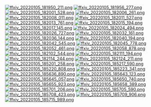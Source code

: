 [![ffxiv_20220105_181950_211.png](./image_j_thumb/ffxiv_20220105_181950_211.png.thumb.jpg)](./image_j/ffxiv_20220105_181950_211.png) 
[![ffxiv_20220105_181956_277.png](./image_j_thumb/ffxiv_20220105_181956_277.png.thumb.jpg)](./image_j/ffxiv_20220105_181956_277.png) 
[![ffxiv_20220105_182001_528.png](./image_j_thumb/ffxiv_20220105_182001_528.png.thumb.jpg)](./image_j/ffxiv_20220105_182001_528.png) 
[![ffxiv_20220105_182006_261.png](./image_j_thumb/ffxiv_20220105_182006_261.png.thumb.jpg)](./image_j/ffxiv_20220105_182006_261.png) 
[![ffxiv_20220105_182008_011.png](./image_j_thumb/ffxiv_20220105_182008_011.png.thumb.jpg)](./image_j/ffxiv_20220105_182008_011.png) 
[![ffxiv_20220105_182011_527.png](./image_j_thumb/ffxiv_20220105_182011_527.png.thumb.jpg)](./image_j/ffxiv_20220105_182011_527.png) 
[![ffxiv_20220105_182013_761.png](./image_j_thumb/ffxiv_20220105_182013_761.png.thumb.jpg)](./image_j/ffxiv_20220105_182013_761.png) 
[![ffxiv_20220105_182015_194.png](./image_j_thumb/ffxiv_20220105_182015_194.png.thumb.jpg)](./image_j/ffxiv_20220105_182015_194.png) 
[![ffxiv_20220105_182017_145.png](./image_j_thumb/ffxiv_20220105_182017_145.png.thumb.jpg)](./image_j/ffxiv_20220105_182017_145.png) 
[![ffxiv_20220105_182024_494.png](./image_j_thumb/ffxiv_20220105_182024_494.png.thumb.jpg)](./image_j/ffxiv_20220105_182024_494.png) 
[![ffxiv_20220105_182026_727.png](./image_j_thumb/ffxiv_20220105_182026_727.png.thumb.jpg)](./image_j/ffxiv_20220105_182026_727.png) 
[![ffxiv_20220105_182032_161.png](./image_j_thumb/ffxiv_20220105_182032_161.png.thumb.jpg)](./image_j/ffxiv_20220105_182032_161.png) 
[![ffxiv_20220105_182036_144.png](./image_j_thumb/ffxiv_20220105_182036_144.png.thumb.jpg)](./image_j/ffxiv_20220105_182036_144.png) 
[![ffxiv_20220105_182040_194.png](./image_j_thumb/ffxiv_20220105_182040_194.png.thumb.jpg)](./image_j/ffxiv_20220105_182040_194.png) 
[![ffxiv_20220105_182042_545.png](./image_j_thumb/ffxiv_20220105_182042_545.png.thumb.jpg)](./image_j/ffxiv_20220105_182042_545.png) 
[![ffxiv_20220105_182045_778.png](./image_j_thumb/ffxiv_20220105_182045_778.png.thumb.jpg)](./image_j/ffxiv_20220105_182045_778.png) 
[![ffxiv_20220105_182052_461.png](./image_j_thumb/ffxiv_20220105_182052_461.png.thumb.jpg)](./image_j/ffxiv_20220105_182052_461.png) 
[![ffxiv_20220105_182058_878.png](./image_j_thumb/ffxiv_20220105_182058_878.png.thumb.jpg)](./image_j/ffxiv_20220105_182058_878.png) 
[![ffxiv_20220105_182102_544.png](./image_j_thumb/ffxiv_20220105_182102_544.png.thumb.jpg)](./image_j/ffxiv_20220105_182102_544.png) 
[![ffxiv_20220105_182111_194.png](./image_j_thumb/ffxiv_20220105_182111_194.png.thumb.jpg)](./image_j/ffxiv_20220105_182111_194.png) 
[![ffxiv_20220105_182114_244.png](./image_j_thumb/ffxiv_20220105_182114_244.png.thumb.jpg)](./image_j/ffxiv_20220105_182114_244.png) 
[![ffxiv_20220105_182124_211.png](./image_j_thumb/ffxiv_20220105_182124_211.png.thumb.jpg)](./image_j/ffxiv_20220105_182124_211.png) 
[![ffxiv_20220105_185201_258.png](./image_j_thumb/ffxiv_20220105_185201_258.png.thumb.jpg)](./image_j/ffxiv_20220105_185201_258.png) 
[![ffxiv_20220105_185217_590.png](./image_j_thumb/ffxiv_20220105_185217_590.png.thumb.jpg)](./image_j/ffxiv_20220105_185217_590.png) 
[![ffxiv_20220105_185220_808.png](./image_j_thumb/ffxiv_20220105_185220_808.png.thumb.jpg)](./image_j/ffxiv_20220105_185220_808.png) 
[![ffxiv_20220105_185223_341.png](./image_j_thumb/ffxiv_20220105_185223_341.png.thumb.jpg)](./image_j/ffxiv_20220105_185223_341.png) 
[![ffxiv_20220105_185636_890.png](./image_j_thumb/ffxiv_20220105_185636_890.png.thumb.jpg)](./image_j/ffxiv_20220105_185636_890.png) 
[![ffxiv_20220105_185643_123.png](./image_j_thumb/ffxiv_20220105_185643_123.png.thumb.jpg)](./image_j/ffxiv_20220105_185643_123.png) 
[![ffxiv_20220105_185645_057.png](./image_j_thumb/ffxiv_20220105_185645_057.png.thumb.jpg)](./image_j/ffxiv_20220105_185645_057.png) 
[![ffxiv_20220105_185650_740.png](./image_j_thumb/ffxiv_20220105_185650_740.png.thumb.jpg)](./image_j/ffxiv_20220105_185650_740.png) 
[![ffxiv_20220105_185655_923.png](./image_j_thumb/ffxiv_20220105_185655_923.png.thumb.jpg)](./image_j/ffxiv_20220105_185655_923.png) 
[![ffxiv_20220105_185658_389.png](./image_j_thumb/ffxiv_20220105_185658_389.png.thumb.jpg)](./image_j/ffxiv_20220105_185658_389.png) 
[![ffxiv_20220105_185701_206.png](./image_j_thumb/ffxiv_20220105_185701_206.png.thumb.jpg)](./image_j/ffxiv_20220105_185701_206.png) 
[![ffxiv_20220105_185705_590.png](./image_j_thumb/ffxiv_20220105_185705_590.png.thumb.jpg)](./image_j/ffxiv_20220105_185705_590.png) 
[![ffxiv_20220105_185708_423.png](./image_j_thumb/ffxiv_20220105_185708_423.png.thumb.jpg)](./image_j/ffxiv_20220105_185708_423.png) 
[![ffxiv_20220105_185709_906.png](./image_j_thumb/ffxiv_20220105_185709_906.png.thumb.jpg)](./image_j/ffxiv_20220105_185709_906.png) 
[![ffxiv_20220105_185715_989.png](./image_j_thumb/ffxiv_20220105_185715_989.png.thumb.jpg)](./image_j/ffxiv_20220105_185715_989.png) 
